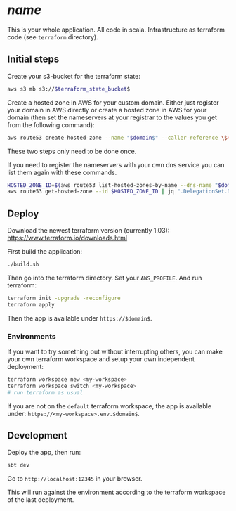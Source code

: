 # $name$

This is your whole application. All code in scala. Infrastructure as terraform code (see `terraform` directory).

## Initial steps

Create your s3-bucket for the terraform state:

```sh
aws s3 mb s3://$terraform_state_bucket$
```

Create a hosted zone in AWS for your custom domain. Either just register your domain in AWS directly or create a hosted zone in AWS for your domain (then set the nameservers at your registrar to the values you get from the following command):

```sh
aws route53 create-hosted-zone --name "$domain$" --caller-reference \$(date +%s)
```

These two steps only need to be done once.

If you need to register the nameservers with your own dns service you can list them again with these commands.

```sh
HOSTED_ZONE_ID=$(aws route53 list-hosted-zones-by-name --dns-name "$domain$" | jq -r ".HostedZones[0].Id")
aws route53 get-hosted-zone --id $HOSTED_ZONE_ID | jq ".DelegationSet.NameServers"
```

## Deploy

Download the newest terraform version (currently 1.03): https://www.terraform.io/downloads.html

First build the application:

```sh
./build.sh
```

Then go into the terraform directory. Set your `AWS_PROFILE`. And run terraform:

```sh
terraform init -upgrade -reconfigure
terraform apply
```

Then the app is available under `https://$domain$`.

### Environments

If you want to try something out without interrupting others, you can make your own terraform workspace and setup your own independent deployment:

```sh
terraform workspace new <my-workspace>
terraform workspace switch <my-workspace>
# run terraform as usual
```

If you are not on the `default` terraform workspace, the app is available under: `https://<my-workspace>.env.$domain$`.

## Development

Deploy the app, then run:

```sh
sbt dev
```

Go to `http://localhost:12345` in your browser.

This will run against the environment according to the terraform workspace of the last deployment.

